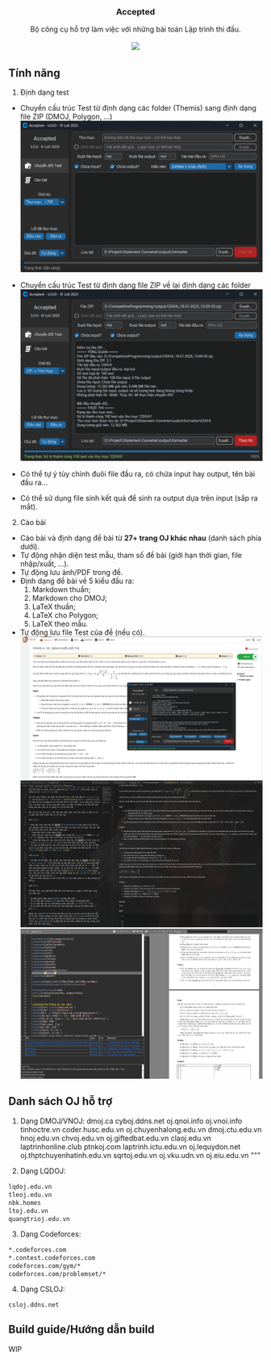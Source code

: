 <br/>
<p align="center">
  <a href="https://github.com/Legend0fHell/dmoj-statement-converter">
  </a>
  <h3 align="center">Accepted</h3>

  <p align="center">
    Bộ công cụ hỗ trợ làm việc với những bài toán Lập trình thi đấu.
    <br/>
    <br/>
    <a href="https://github.com/Legend0fHell/dmoj-statement-converter/releases"><img src="https://img.shields.io/github/v/release/Legend0fHell/dmoj-statement-converter?style=flat-square&include_prereleases&label=version" /></a>
  </p>
</p>

## Tính năng
1. Định dạng test
- Chuyển cấu trúc Test từ định dạng các folder (Themis) sang định dạng file ZIP (DMOJ, Polygon, ...)
![alt text](readme-resources/demo_fz.png)

- Chuyển cấu trúc Test từ định dạng file ZIP về lại định dạng các folder
![alt text](readme-resources/demo_zf.png)

- Có thể tự ý tùy chỉnh đuôi file đầu ra, có chứa input hay output, tên bài đầu ra...
- Có thể sử dụng file sinh kết quả để sinh ra output dựa trên input (sắp ra mắt).

2. Cào bài
- Cào bài và định dạng đề bài từ **27+ trang OJ khác nhau** (danh sách phía dưới).
- Tự động nhận diện test mẫu, tham số đề bài (giới hạn thời gian, file nhập/xuất, ...).
- Tự động lưu ảnh/PDF trong đề.
- Định dạng đề bài về 5 kiểu đầu ra:
    1. Markdown thuần;
    2. Markdown cho DMOJ;
    3. LaTeX thuần;
    4. LaTeX cho Polygon;
    5. LaTeX theo mẫu.
- Tự động lưu file Test của đề (nếu có).
![alt text](readme-resources/demo_crawl_1.png)
![alt text](readme-resources/demo_crawl_2.png)
![alt text](readme-resources/demo_crawl_3.png)

## Danh sách OJ hỗ trợ
1. Dạng DMOJ/VNOJ:
dmoj.ca
cyboj.ddns.net
oj.qnoi.info
oj.vnoi.info
tinhoctre.vn
coder.husc.edu.vn
oj.chuyenhalong.edu.vn
dmoj.ctu.edu.vn
hnoj.edu.vn
chvoj.edu.vn
oj.giftedbat.edu.vn
claoj.edu.vn
laptrinhonline.club
ptnkoj.com
laptrinh.ictu.edu.vn
oj.lequydon.net
oj.thptchuyenhatinh.edu.vn
sqrtoj.edu.vn
oj.vku.udn.vn
oj.eiu.edu.vn
"""

2. Dạng LQDOJ:
```
lqdoj.edu.vn
tleoj.edu.vn
nbk.homes
ltoj.edu.vn
quangtrioj.edu.vn
```

3. Dạng Codeforces:

```
*.codeforces.com
*.contest.codeforces.com
codeforces.com/gym/*
codeforces.com/problemset/*
```

4. Dạng CSLOJ:
```
csloj.ddns.net
```

## Build guide/Hướng dẫn build
WIP